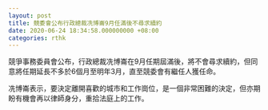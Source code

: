 ```yaml
---
layout: post
title: 競委會公布行政總裁冼博崙9月任滿後不尋求續約
date: 2020-06-24 18:34:58.000000000 +08:00
categories: rthk
---
```


競爭事務委員會公布，行政總裁冼博崙在9月任期屆滿後，將不會尋求續約，但同意將任期延長不多於6個月至明年3月，直至競委會有繼任人獲任命。

冼博崙表示，要決定離開喜歡的城市和工作崗位，是一個非常困難的決定，但亦期盼有機會再以律師身分，重拾法庭上的工作。
